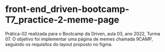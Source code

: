 # front-end_driven-bootcamp-T7_practice-2-meme-page

Prática-02 realizada para o Bootcamp da Driven, aula 03, ano 2022, Turma 07. O objetivo foi implementar uma página de memes chamada 9CAMP, seguindo os requisitos do layout proposto no figma. 
